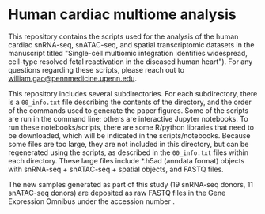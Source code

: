 # Human cardiac multiome analysis
This repository contains the scripts used for the analysis of the human cardiac snRNA-seq, snATAC-seq, and spatial transcriptomic datasets in the manuscript titled "Single-cell multiomic integration identifies widespread, cell-type resolved 
fetal reactivation in the diseased human heart"). For any questions regarding these scripts, please reach out to william.gao@pennmedicine.upenn.edu. 

This repository includes several subdirectories. For each subdirectory, there is a `00_info.txt` file describing the contents of the directory, and the order of the commands used to generate the paper figures. Some of the scripts are run in the command line; others are interactive Jupyter notebooks. To run these notebooks/scripts, there are some R/python libraries that need to be downloaded, which will be indicated in the scripts/notebooks. Because some files are too large, they are not included in this directory, but can be regenerated using the scripts, as described in the `00_info.txt` files within each directory. These large files include *.h5ad (anndata format) objects with snRNA-seq + snATAC-seq + spatial objects, and FASTQ files.

The new samples generated as part of this study (19 snRNA-seq donors, 11 snATAC-seq donors) are deposited as raw FASTQ files in the Gene Expression Omnibus under the accession number <TBD>. 
